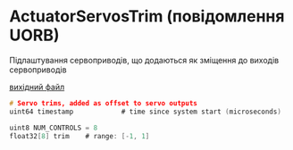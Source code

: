 # ActuatorServosTrim (повідомлення UORB)

Підлаштування сервоприводів, що додаються як зміщення до виходів сервоприводів

[вихідний файл](https://github.com/PX4/PX4-Autopilot/blob/main/msg/ActuatorServosTrim.msg)

```c
# Servo trims, added as offset to servo outputs
uint64 timestamp            # time since system start (microseconds)

uint8 NUM_CONTROLS = 8
float32[8] trim    # range: [-1, 1]

```
